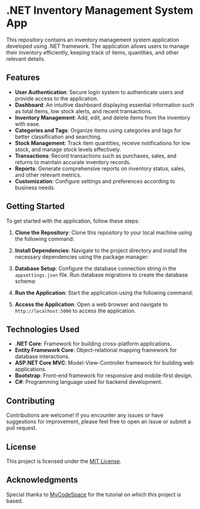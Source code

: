 # .NET Inventory Management System App

This repository contains an inventory management system application developed using .NET framework. The application allows users to manage their inventory efficiently, keeping track of items, quantities, and other relevant details.

## Features

- **User Authentication**: Secure login system to authenticate users and provide access to the application.
- **Dashboard**: An intuitive dashboard displaying essential information such as total items, low stock alerts, and recent transactions.
- **Inventory Management**: Add, edit, and delete items from the inventory with ease.
- **Categories and Tags**: Organize items using categories and tags for better classification and searching.
- **Stock Management**: Track item quantities, receive notifications for low stock, and manage stock levels effectively.
- **Transactions**: Record transactions such as purchases, sales, and returns to maintain accurate inventory records.
- **Reports**: Generate comprehensive reports on inventory status, sales, and other relevant metrics.
- **Customization**: Configure settings and preferences according to business needs.

## Getting Started

To get started with the application, follow these steps:

1. **Clone the Repository**: Clone this repository to your local machine using the following command:

2. **Install Dependencies**: Navigate to the project directory and install the necessary dependencies using the package manager:

3. **Database Setup**: Configure the database connection string in the `appsettings.json` file. Run database migrations to create the database schema:

4. **Run the Application**: Start the application using the following command:

5. **Access the Application**: Open a web browser and navigate to `http://localhost:5000` to access the application.

## Technologies Used

- **.NET Core**: Framework for building cross-platform applications.
- **Entity Framework Core**: Object-relational mapping framework for database interactions.
- **ASP.NET Core MVC**: Model-View-Controller framework for building web applications.
- **Bootstrap**: Front-end framework for responsive and mobile-first design.
- **C#**: Programming language used for backend development.

## Contributing

Contributions are welcome! If you encounter any issues or have suggestions for improvement, please feel free to open an issue or submit a pull request.

## License

This project is licensed under the [MIT License](LICENSE).

## Acknowledgments

Special thanks to [MyCodeSpace](https://www.youtube.com/channel/UC3WdW3wTnFwkJ4aThmUrNAQ) for the tutorial on which this project is based.
